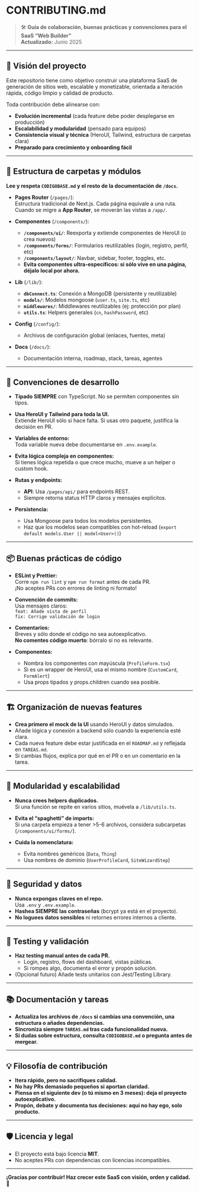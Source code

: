 # CONTRIBUTING.md

> 🛠️ **Guía de colaboración, buenas prácticas y convenciones para el SaaS “Web Builder”**  
> **Actualizado:** Junio 2025

---

## 🚀 Visión del proyecto

Este repositorio tiene como objetivo construir una plataforma SaaS de generación de sitios web, escalable y monetizable, orientada a iteración rápida, código limpio y calidad de producto.

Toda contribución debe alinearse con:
- **Evolución incremental** (cada feature debe poder desplegarse en producción)
- **Escalabilidad y modularidad** (pensado para equipos)
- **Consistencia visual y técnica** (HeroUI, Tailwind, estructura de carpetas clara)
- **Preparado para crecimiento y onboarding fácil**

---

## 📁 Estructura de carpetas y módulos

**Lee y respeta `CODIGOBASE.md` y el resto de la documentación de `/docs`.**

- **Pages Router** (`/pages/`):  
  Estructura tradicional de Next.js. Cada página equivale a una ruta.  
  Cuando se migre a **App Router**, se moverán las vistas a `/app/`.

- **Componentes** (`/components/`):  
  - **`/components/ui/`**: Reexporta y extiende componentes de HeroUI (o crea nuevos)
  - **`/components/forms/`**: Formularios reutilizables (login, registro, perfil, etc)
  - **`/components/layout/`**: Navbar, sidebar, footer, toggles, etc.
  - **Evita componentes ultra-específicos: si sólo vive en una página, déjalo local por ahora.**

- **Lib** (`/lib/`):  
  - **`dbConnect.ts`**: Conexión a MongoDB (persistente y reutilizable)
  - **`models/`**: Modelos mongoose (`user.ts`, `site.ts`, etc)
  - **`middlewares/`**: Middlewares reutilizables (ej: protección por plan)
  - **`utils.ts`**: Helpers generales (`cn`, `hashPassword`, etc)

- **Config** (`/config/`):  
  - Archivos de configuración global (enlaces, fuentes, meta)

- **Docs** (`/docs/`):  
  - Documentación interna, roadmap, stack, tareas, agentes

---

## 🧠 Convenciones de desarrollo

- **Tipado SIEMPRE** con TypeScript. No se permiten componentes sin tipos.
- **Usa HeroUI y Tailwind para toda la UI.**  
  Extiende HeroUI sólo si hace falta. Si usas otro paquete, justifica la decisión en PR.
- **Variables de entorno:**  
  Toda variable nueva debe documentarse en `.env.example`.
- **Evita lógica compleja en componentes:**  
  Si tienes lógica repetida o que crece mucho, mueve a un helper o custom hook.
- **Rutas y endpoints:**  
  - **API**: Usa `/pages/api/` para endpoints REST.
  - Siempre retorna status HTTP claros y mensajes explícitos.

- **Persistencia:**  
  - Usa Mongoose para todos los modelos persistentes.
  - Haz que los modelos sean compatibles con hot-reload (`export default models.User || model<User>()`)

---

## 📦 Buenas prácticas de código

- **ESLint y Prettier:**  
  Corre `npm run lint` y `npm run format` antes de cada PR.  
  ¡No aceptes PRs con errores de linting ni formato!

- **Convención de commits:**  
  Usa mensajes claros:  
  `feat: Añade vista de perfil`  
  `fix: Corrige validación de login`

- **Comentarios:**  
  Breves y sólo donde el código no sea autoexplicativo.  
  **No comentes código muerto**: bórralo si no es relevante.

- **Componentes:**  
  - Nombra los componentes con mayúscula (`ProfileForm.tsx`)
  - Si es un wrapper de HeroUI, usa el mismo nombre (`CustomCard`, `FormAlert`)
  - Usa props tipados y props.children cuando sea posible.

---

## 🏗️ Organización de nuevas features

- **Crea primero el mock de la UI** usando HeroUI y datos simulados.
- Añade lógica y conexión a backend sólo cuando la experiencia esté clara.
- Cada nueva feature debe estar justificada en el `ROADMAP.md` y reflejada en `TAREAS.md`.
- Si cambias flujos, explica por qué en el PR o en un comentario en la tarea.

---

## 🧩 Modularidad y escalabilidad

- **Nunca crees helpers duplicados.**  
  Si una función se repite en varios sitios, muévela a `/lib/utils.ts`.

- **Evita el “spaghetti” de imports:**  
  Si una carpeta empieza a tener >5-6 archivos, considera subcarpetas (`/components/ui/forms/`).

- **Cuida la nomenclatura:**  
  - Evita nombres genéricos (`Data`, `Thing`)
  - Usa nombres de dominio (`UserProfileCard`, `SiteWizardStep`)

---

## 🔐 Seguridad y datos

- **Nunca expongas claves en el repo.**  
  Usa `.env` y `.env.example`.
- **Hashea SIEMPRE las contraseñas** (bcrypt ya está en el proyecto).
- **No loguees datos sensibles** ni retornes errores internos a cliente.

---

## 🧪 Testing y validación

- **Haz testing manual antes de cada PR.**  
  - Login, registro, flows del dashboard, vistas públicas.
  - Si rompes algo, documenta el error y propón solución.
- (Opcional futuro) Añade tests unitarios con Jest/Testing Library.

---

## 📚 Documentación y tareas

- **Actualiza los archivos de `/docs` si cambias una convención, una estructura o añades dependencias.**
- **Sincroniza siempre `TAREAS.md` tras cada funcionalidad nueva.**
- **Si dudas sobre estructura, consulta `CODIGOBASE.md` o pregunta antes de mergear.**

---

## 💡 Filosofía de contribución

- **Itera rápido, pero no sacrifiques calidad.**
- **No hay PRs demasiado pequeños si aportan claridad.**
- **Piensa en el siguiente dev (o tú mismo en 3 meses): deja el proyecto autoexplicativo.**
- **Propón, debate y documenta tus decisiones: aquí no hay ego, solo producto.**

---

## 🛡️ Licencia y legal

- El proyecto está bajo licencia **MIT**.
- No aceptes PRs con dependencias con licencias incompatibles.

---

**¡Gracias por contribuir! Haz crecer este SaaS con visión, orden y calidad. 🚀**
